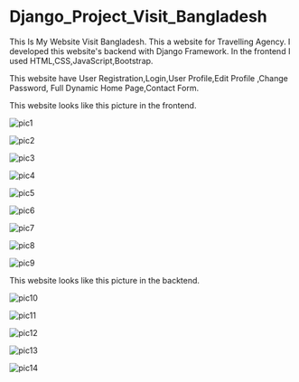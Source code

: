 # Django_Project_Visit_Bangladesh
This Is My Website Visit Bangladesh. This a website for Travelling Agency. I developed this website's backend with Django Framework.
In the frontend I used HTML,CSS,JavaScript,Bootstrap.

This website have User Registration,Login,User Profile,Edit Profile ,Change Password, Full Dynamic Home Page,Contact Form.

This website looks like this picture in the frontend.

![pic1](https://user-images.githubusercontent.com/84730254/167310335-a7dee1be-a4ef-4a75-bd34-39a00bdcfba5.JPG)

![pic2](https://user-images.githubusercontent.com/84730254/167310358-5c933315-e0ad-49df-8f48-8286ae5ed0d4.JPG)

![pic3](https://user-images.githubusercontent.com/84730254/167310369-597d7ba7-91a9-4732-9c21-6ef3760b53f7.JPG)

![pic4](https://user-images.githubusercontent.com/84730254/167310380-7714748d-7ab4-4321-99ca-e91d69188d32.JPG)

![pic5](https://user-images.githubusercontent.com/84730254/167310382-69a9853f-7574-434d-9bbd-7a22fdc7ee60.JPG)

![pic6](https://user-images.githubusercontent.com/84730254/167310391-b4475d12-e168-449b-8460-e8ced42af134.JPG)

![pic7](https://user-images.githubusercontent.com/84730254/167310393-5aaf1410-8ba4-45ad-a22d-03c6925ba22d.JPG)

![pic8](https://user-images.githubusercontent.com/84730254/167310399-88acdd9e-871f-4f31-ac5a-fcb19b658631.JPG)

![pic9](https://user-images.githubusercontent.com/84730254/167310403-15481cbc-a785-4725-adea-7b2abf1206d0.JPG)




This website looks like this picture in the backtend.

![pic10](https://user-images.githubusercontent.com/84730254/167312046-346a0581-d4e7-46a6-8255-5a36f3c602e7.JPG)

![pic11](https://user-images.githubusercontent.com/84730254/167312052-8ca4a793-6e96-4703-ad53-8eb784cbc63f.JPG)

![pic12](https://user-images.githubusercontent.com/84730254/167312062-b74c4f35-ed10-4e48-ab8c-c22ea6cd6bab.JPG)

![pic13](https://user-images.githubusercontent.com/84730254/167312067-af458ed0-efb3-4d5d-a010-579299c40841.JPG)

![pic14](https://user-images.githubusercontent.com/84730254/167312071-64a7ebd5-1866-4906-b32b-945bd7081881.JPG)
